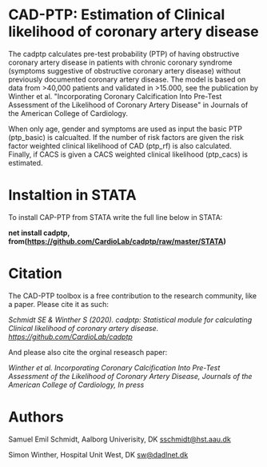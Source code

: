 # CAD-PTP: Estimation of Clinical likelihood of coronary artery disease

The cadptp calculates pre-test probability (PTP) of having obstructive coronary artery disease in patients with chronic coronary syndrome (symptoms suggestive of obstructive coronary artery disease) without previously documented coronary artery disease. The model is based on data from >40,000 patients and validated in >15.000, see the publication by Winther et al. "Incorporating Coronary Calcification Into Pre-Test Assessment of the Likelihood of Coronary Artery Disease" in Journals of the American College of Cardiology. 

When only age, gender and symptoms are used as input the basic PTP (ptp_basic) is calcualted.  If  the number of risk factors are given the risk factor weighted clinical likelihood of CAD (ptp_rf) is also calculated.  
Finally, if CACS is given a CACS weighted clinical likelihood (ptp_cacs) is estimated.

# Instaltion in STATA
To install CAP-PTP from STATA write the full line below in STATA:

**net install cadptp, from(https://github.com/CardioLab/cadptp/raw/master/STATA)**


# Citation

The CAD-PTP toolbox is a free contribution to the research community, like a paper. Please cite it as such: 

*Schmidt SE & Winther S (2020). cadptp: Statistical module for calculating Clinical likelihood of coronary artery disease. https://github.com/CardioLab/cadptp*

And please also cite the orginal reseasch paper:

*Winther et al. Incorporating Coronary Calcification Into Pre-Test Assessment of the Likelihood of Coronary Artery Disease, Journals of the American College of Cardiology, In press*



# Authors

Samuel Emil Schmidt, Aalborg Univerisity, DK sschmidt@hst.aau.dk

Simon Winther, Hospital Unit West, DK sw@dadlnet.dk



